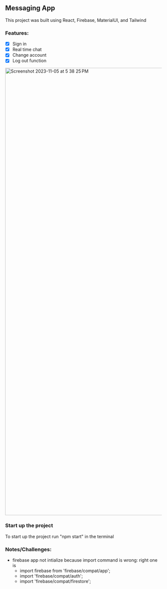 ## Messaging App
This project was built using React, Firebase, MaterialUI, and Tailwind

### Features:
- [x] Sign in 
- [x] Real time chat
- [x] Change account
- [x] Log out function

<img width="1440" alt="Screenshot 2023-11-05 at 5 38 25 PM" src="https://github.com/bentan1020/messagingApp/assets/73725152/f0378690-59a1-4359-afc7-97875fba4afd">

### Start up the project
To start up the project
run "npm start" in the terminal

### Notes/Challenges:
- firebase app not intialize because import command is wrong: right one is 
    - import firebase from 'firebase/compat/app';
    - import 'firebase/compat/auth';
    - import 'firebase/compat/firestore';
